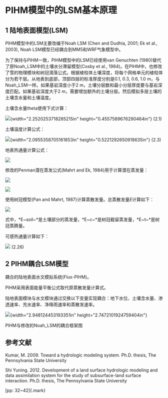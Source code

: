 # PIHM模型中的LSM基本原理

## 1 陆地表面模型(LSM)

PIHM模型中的LSM主要改编于Noah LSM (Chen and Dudhia, 2001; Ek et al.,
2003), Noah LSM模型已经耦合到MM5和WRF气象模型中。

为了保持与PIHM一致，PIHM模型中的LSM已经使用van Genuchten
(1980)替代了原Noah_LSM中的土壤水分滞留模型(Cosby et al.,
1984)。在PIHM中，也修改了雪的物理模块和树冠滴落公式。根据棱柱体土壤深度，将每个网格单元的棱柱体分为若干层。从地表到底部，顶部四层的标准厚度分别是0.1,
0.3, 0.6, 1.0 m，与Noah_LSM一样。如果基岩深度小于2
m，土壤分层数和最小分层厚度要与基岩深度匹配。如果基岩深度大于2
m，需要增加额外的土壤分层。然后模拟多层土壤的土壤含水量和土壤温度。

土壤含水量theta使用下式计算：

![](./media/image1.emf){width="2.2520253718285215in"
height="0.4557589676290464in"} (2.1)

土壤温度计算公式：

![](./media/image2.emf){width="2.0955358705161853in"
height="0.5221292650918635in"} (2.3)

地表热通量计算公式：

![](./media/image3.emf)

修改的Penman潜在蒸发公式(Mahrt and Ek, 1984)用于计算潜在蒸发量：

![](./media/image4.emf)

![](./media/image5.emf)

使用树冠模型(Pan and Mahrt, 1987)计算蒸散发量。总蒸散发量*E*计算如下：

![](./media/image6.emf)

式中，*E~soil~*是土壤部分的蒸发量，*E~c~*是树冠截留蒸发量，*E~t~*是树冠蒸腾量。

可感热通量计算如下：

![](./media/image7.emf) (2.26)

## 2 PIHM耦合LSM模型

耦合的陆地表面水文模拟系统(Flux-PIHM)。

PIHM采用表面能量平衡公式取代原蒸散发量计算式。

陆地表面模块与水文模块通过交换以下变量实现耦合：地下水位、土壤含水量、渗透速率、充水速率、净降雨速率和蒸散发速率。

![](./media/image8.emf){width="2.948124453193351in"
height="2.7472101924759404in"}

PIHM与修改的Noah_LSM的耦合框架图

## 参考文献

Kumar, M. 2009. Toward a hydrologic modeling system. Ph.D. thesis, The
Pennsylvania State University

Shi Yuning. 2012. Development of a land surface hydrologic modeling and
data assimilation system for the study of subsurface-land surface
interaction. Ph.D. thesis, The Pennsylvania State University

[pp: 32\~42]{.mark}
